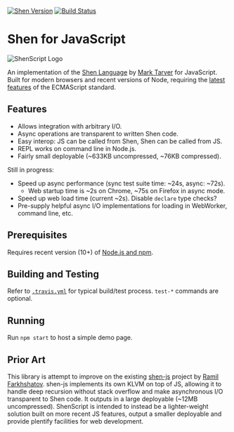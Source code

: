 [![Shen Version](https://img.shields.io/badge/shen-21.1-blue.svg)](https://github.com/Shen-Language)
[![Build Status](https://travis-ci.org/rkoeninger/ShenScript.svg?branch=master)](https://travis-ci.org/rkoeninger/ShenScript)

# Shen for JavaScript

![ShenScript Logo](https://raw.githubusercontent.com/rkoeninger/ShenScript/master/assets/logo.png)

An implementation of the [Shen Language](http://www.shenlanguage.org) by [Mark Tarver](http://marktarver.com/) for JavaScript. Built for modern browsers and recent versions of Node, requiring the [latest features](https://github.com/lukehoban/es6features) of the ECMAScript standard.

## Features

  * Allows integration with arbitrary I/O.
  * Async operations are transparent to written Shen code.
  * Easy interop: JS can be called from Shen, Shen can be called from JS.
  * REPL works on command line in Node.js.
  * Fairly small deployable (\~633KB uncompressed, \~76KB compressed).

Still in progress:

  * Speed up async performance (sync test suite time: \~24s, async: \~72s).
    * Web startup time is \~2s on Chrome, \~75s on Firefox in async mode.
  * Speed up web load time (current \~2s). Disable `declare` type checks?
  * Pre-supply helpful async I/O implementations for loading in WebWorker, command line, etc.

## Prerequisites

Requires recent version (10+) of [Node.js and npm](https://nodejs.org/en/download/).

## Building and Testing

Refer to [`.travis.yml`](.travis.yml) for typical build/test process. `test-*` commands are optional.

## Running

Run `npm start` to host a simple demo page.

## Prior Art

This library is attempt to improve on the existing [shen-js](https://github.com/gravicappa/shen-js) project by [Ramil Farkhshatov](https://github.com/gravicappa). shen-js implements its own KLVM on top of JS, allowing it to handle deep recursion without stack overflow and make asynchronous I/O transparent to Shen code. It outputs in a large deployable (\~12MB uncompressed). ShenScript is intended to instead be a lighter-weight solution built on more recent JS features, output a smaller deployable and provide plentify facilities for web development.
